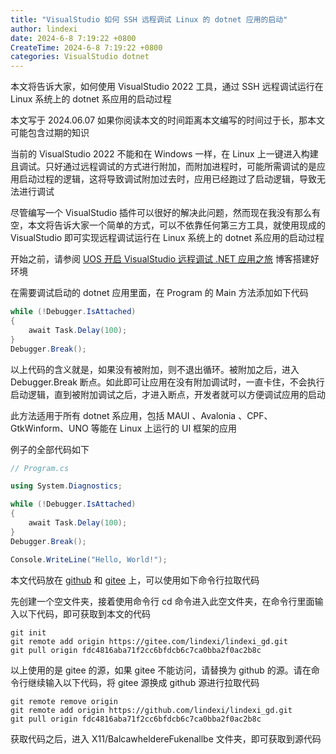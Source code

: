 ```yaml
---
title: "VisualStudio 如何 SSH 远程调试 Linux 的 dotnet 应用的启动"
author: lindexi
date: 2024-6-8 7:19:22 +0800
CreateTime: 2024-6-8 7:19:22 +0800
categories: VisualStudio dotnet
---
```


本文将告诉大家，如何使用 VisualStudio 2022 工具，通过 SSH 远程调试运行在 Linux 系统上的 dotnet 系应用的启动过程

<!--more-->


<!-- 发布 -->
<!-- 博客 -->

本文写于 2024.06.07 如果你阅读本文的时间距离本文编写的时间过于长，那本文可能包含过期的知识

当前的 VisualStudio 2022 不能和在 Windows 一样，在 Linux 上一键进入构建且调试。只好通过远程调试的方式进行附加，而附加进程时，可能所需调试的是应用启动过程的逻辑，这将导致调试附加过去时，应用已经跑过了启动逻辑，导致无法进行调试

尽管编写一个 VisualStudio 插件可以很好的解决此问题，然而现在我没有那么有空，本文将告诉大家一个简单的方式，可以不依靠任何第三方工具，就使用现成的 VisualStudio 即可实现远程调试运行在 Linux 系统上的 dotnet 系应用的启动过程

开始之前，请参阅 [UOS 开启 VisualStudio 远程调试 .NET 应用之旅](https://blog.lindexi.com/post/UOS-%E5%BC%80%E5%90%AF-VisualStudio-%E8%BF%9C%E7%A8%8B%E8%B0%83%E8%AF%95-.NET-%E5%BA%94%E7%94%A8%E4%B9%8B%E6%97%85.html ) 博客搭建好环境

在需要调试启动的 dotnet 应用里面，在 Program 的 Main 方法添加如下代码

```csharp
while (!Debugger.IsAttached)
{
    await Task.Delay(100);
}
Debugger.Break();
```

以上代码的含义就是，如果没有被附加，则不退出循环。被附加之后，进入 Debugger.Break 断点。如此即可让应用在没有附加调试时，一直卡住，不会执行启动逻辑，直到被附加调试之后，才进入断点，开发者就可以方便调试应用的启动

此方法适用于所有 dotnet 系应用，包括 MAUI 、Avalonia 、CPF、GtkWinform、UNO 等能在 Linux 上运行的 UI 框架的应用

例子的全部代码如下

```csharp
// Program.cs

using System.Diagnostics;

while (!Debugger.IsAttached)
{
    await Task.Delay(100);
}
Debugger.Break();

Console.WriteLine("Hello, World!");
```

本文代码放在 [github](https://github.com/lindexi/lindexi_gd/tree/fdc4816aba71f2cc6bfdcb6c7ca0bba2f0ac2b8c/X11/BalcawheldereFukenallbe) 和 [gitee](https://gitee.com/lindexi/lindexi_gd/tree/fdc4816aba71f2cc6bfdcb6c7ca0bba2f0ac2b8c/X11/BalcawheldereFukenallbe) 上，可以使用如下命令行拉取代码

先创建一个空文件夹，接着使用命令行 cd 命令进入此空文件夹，在命令行里面输入以下代码，即可获取到本文的代码

```
git init
git remote add origin https://gitee.com/lindexi/lindexi_gd.git
git pull origin fdc4816aba71f2cc6bfdcb6c7ca0bba2f0ac2b8c
```

以上使用的是 gitee 的源，如果 gitee 不能访问，请替换为 github 的源。请在命令行继续输入以下代码，将 gitee 源换成 github 源进行拉取代码

```
git remote remove origin
git remote add origin https://github.com/lindexi/lindexi_gd.git
git pull origin fdc4816aba71f2cc6bfdcb6c7ca0bba2f0ac2b8c
```

获取代码之后，进入 X11/BalcawheldereFukenallbe 文件夹，即可获取到源代码
